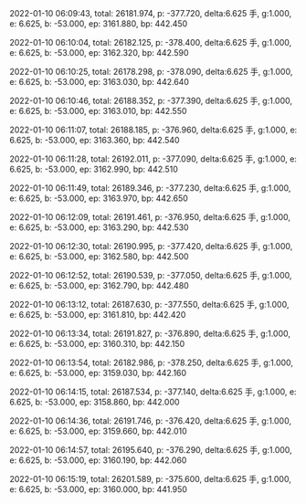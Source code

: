 2022-01-10 06:09:43, total: 26181.974, p: -377.720, delta:6.625 手, g:1.000, e: 6.625, b: -53.000, ep: 3161.880, bp: 442.450

2022-01-10 06:10:04, total: 26182.125, p: -378.400, delta:6.625 手, g:1.000, e: 6.625, b: -53.000, ep: 3162.320, bp: 442.590

2022-01-10 06:10:25, total: 26178.298, p: -378.090, delta:6.625 手, g:1.000, e: 6.625, b: -53.000, ep: 3163.030, bp: 442.640

2022-01-10 06:10:46, total: 26188.352, p: -377.390, delta:6.625 手, g:1.000, e: 6.625, b: -53.000, ep: 3163.010, bp: 442.550

2022-01-10 06:11:07, total: 26188.185, p: -376.960, delta:6.625 手, g:1.000, e: 6.625, b: -53.000, ep: 3163.360, bp: 442.540

2022-01-10 06:11:28, total: 26192.011, p: -377.090, delta:6.625 手, g:1.000, e: 6.625, b: -53.000, ep: 3162.990, bp: 442.510

2022-01-10 06:11:49, total: 26189.346, p: -377.230, delta:6.625 手, g:1.000, e: 6.625, b: -53.000, ep: 3163.970, bp: 442.650

2022-01-10 06:12:09, total: 26191.461, p: -376.950, delta:6.625 手, g:1.000, e: 6.625, b: -53.000, ep: 3163.290, bp: 442.530

2022-01-10 06:12:30, total: 26190.995, p: -377.420, delta:6.625 手, g:1.000, e: 6.625, b: -53.000, ep: 3162.580, bp: 442.500

2022-01-10 06:12:52, total: 26190.539, p: -377.050, delta:6.625 手, g:1.000, e: 6.625, b: -53.000, ep: 3162.790, bp: 442.480

2022-01-10 06:13:12, total: 26187.630, p: -377.550, delta:6.625 手, g:1.000, e: 6.625, b: -53.000, ep: 3161.810, bp: 442.420

2022-01-10 06:13:34, total: 26191.827, p: -376.890, delta:6.625 手, g:1.000, e: 6.625, b: -53.000, ep: 3160.310, bp: 442.150

2022-01-10 06:13:54, total: 26182.986, p: -378.250, delta:6.625 手, g:1.000, e: 6.625, b: -53.000, ep: 3159.030, bp: 442.160

2022-01-10 06:14:15, total: 26187.534, p: -377.140, delta:6.625 手, g:1.000, e: 6.625, b: -53.000, ep: 3158.860, bp: 442.000

2022-01-10 06:14:36, total: 26191.746, p: -376.420, delta:6.625 手, g:1.000, e: 6.625, b: -53.000, ep: 3159.660, bp: 442.010

2022-01-10 06:14:57, total: 26195.640, p: -376.290, delta:6.625 手, g:1.000, e: 6.625, b: -53.000, ep: 3160.190, bp: 442.060

2022-01-10 06:15:19, total: 26201.589, p: -375.600, delta:6.625 手, g:1.000, e: 6.625, b: -53.000, ep: 3160.000, bp: 441.950